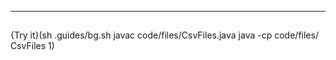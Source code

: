 ----------

## 

{Try it}(sh .guides/bg.sh javac code/files/CsvFiles.java java -cp code/files/ CsvFiles 1)